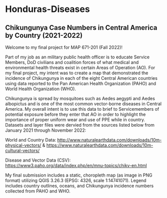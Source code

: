 # Honduras-Diseases

## Chikungunya Case Numbers in Central America by Country (2021-2022)

Welcome to my final project for MAP 671-201 (Fall 2022)!

Part of my job as an military public health officer is to educate Service Members, DoD civilians and coalition forces of what medical and environmental health threats exist in certain Areas of Operation (AO). For my final project, my intent was to create a map that demonstrated the incidence of Chikungunya in each of the eight Central American countries using data reported to the Pan American Health Organization (PAHO) and World Health Organization (WHO).

Chikungunya is spread by mosquitoes such as Aedes aegypti and Aedes albopictus and is one of the most common vector-borne diseases in Central America. My overall intent is to use this data to brief to Servicemembers of potential exposure before they enter that AO in order to highlight the importance of proper uniform wear and use of PPE while in country. Datasets and layer files were dervied from the sources listed below from January 2021 through November 2022: 

World and Country Data: http://www.naturalearthdata.com/downloads/10m-physical-vectors/ & https://www.naturalearthdata.com/downloads/10m-cultural-vectors/

Disease and Vector Data (CSV): https://www3.paho.org/data/index.php/en/mnu-topics/chikv-en.html 

My final submission includes a static, choropleth map (as image in PNG format) utilizing QGIS 3.26.3 (EPSG: 4326, scale 1:14741071). Legend includes country outlines, oceans, and Chikungunya incidence numbers collected from PAHO and WHO.
